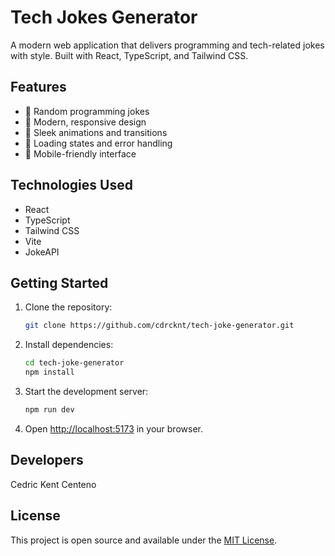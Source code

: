 # Tech Jokes Generator

A modern web application that delivers programming and tech-related jokes with style. Built with React, TypeScript, and Tailwind CSS.

## Features

- 🎯 Random programming jokes
- 💫 Modern, responsive design
- 🎨 Sleek animations and transitions
- 🔄 Loading states and error handling
- 📱 Mobile-friendly interface

## Technologies Used

- React
- TypeScript
- Tailwind CSS
- Vite
- JokeAPI

## Getting Started

1. Clone the repository:
   ```bash
   git clone https://github.com/cdrcknt/tech-joke-generator.git
   ```

2. Install dependencies:
   ```bash
   cd tech-joke-generator
   npm install
   ```

3. Start the development server:
   ```bash
   npm run dev
   ```

4. Open [http://localhost:5173](http://localhost:5173) in your browser.


## Developers

Cedric Kent Centeno

## License

This project is open source and available under the [MIT License](LICENSE).
